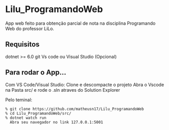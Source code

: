 # Lilu_ProgramandoWeb

App web feito para obtenção parcial de nota na disciplina Programando Web do professor LiLo.

## Requisitos

dotnet >= 6.0
git
Vs code ou Visual Studio (Opcional)

## Para rodar o App...

Com VS Code/Visual Studio:
  Clone e descompacte o projeto
  Abra o Vscode na Pasta src/ e rode o .sln atraves do Solution Explorer

Pelo teminal:

    % git clone https://github.com/matheusn17/Lilu_ProgramandoWeb
    % cd Lilu_ProgramandoWeb/src/
    % dotnet watch run
      Abra seu navegador no link 127.0.0.1:5001
